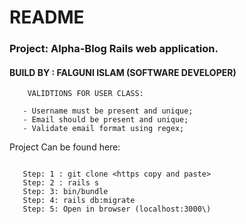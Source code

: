 # README

### Project: Alpha-Blog Rails web application.


#### BUILD BY : FALGUNI ISLAM (SOFTWARE DEVELOPER)



```
    VALIDTIONS FOR USER CLASS:

   - Username must be present and unique;
   - Email should be present and unique;
   - Validate email format using regex;

```

Project Can be found here:


```
   
   Step: 1 : git clone <https copy and paste>
   Step: 2 : rails s
   Step: 3: bin/bundle
   Step: 4: rails db:migrate
   Step: 5: Open in browser (localhost:3000\)

```





